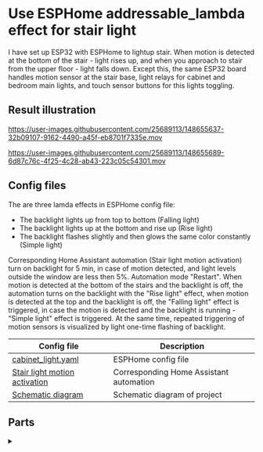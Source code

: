 # Use ESPHome addressable_lambda effect for stair light
I have set up ESP32 with ESPHome to lightup stair. When motion is detected at the bottom of the stair - light rises up, 
and when you approach to stair from the upper floor - light falls down.
Except this, the same ESP32 board handles motion sensor at the stair base, light relays for cabinet and bedroom main lights, and touch sensor buttons for 
this lights toggling.

## Result illustration

https://user-images.githubusercontent.com/25689113/148655637-32b09107-9162-4490-a45f-eb8701f7335e.mov

https://user-images.githubusercontent.com/25689113/148655689-6d87c76c-4f25-4c28-ab43-223c05c54301.mov

## Config files

The are three lamda effects in ESPHome config file:
 - The backlight lights up from top to bottom (Falling light)
 - The backlight lights up at the bottom and rise up (Rise light)
 - The backlight flashes slightly and then glows the same color constantly (Simple light)

Corresponding Home Assistant automation (Stair light motion activation) turn on backlight for 5 min, in case of motion detected, and light levels outside the window are less then 5%. Automation mode "Restart". When motion is detected at the bottom of the stairs and the backlight is off, the automation turns on the backlight with the "Rise light" effect, when motion is detected at the top and the backlight is off, the "Falling light" effect is triggered, in case the motion is detected and the backlight is running - "Simple light" effect is triggered. At the same time, repeated triggering of motion sensors is visualized by light one-time flashing of backlight.

Config file            |  Description
-------------------------|-------------------------
[cabinet_light.yaml](https://github.com/AndreiRadchenko/ESPHome/blob/main/addressable_lambda/cabinet-light.yaml) | ESPHome config file           
[Stair light motion activation](https://github.com/AndreiRadchenko/ESPHome/blob/main/addressable_lambda/automation.yaml)  |  Corresponding Home Assistant automation
[Schematic diagram](https://github.com/AndreiRadchenko/ESPHome/blob/main/addressable_lambda/Cabinet_light.pdf) | Schematic diagram of project 

## Parts
<details><summary> </summary>

ESP32 board pinout, and other parts of project.

Parts           |  Description
-------------------------|-------------------------
![](https://user-images.githubusercontent.com/25689113/148658704-cd28fc58-16d5-4422-8831-bf5fc5abab7b.png) | ESP32 dev board pinout
![](https://user-images.githubusercontent.com/25689113/148826076-460cdcab-3112-4e65-b259-8a7a57372665.jpg) |  [Level converter](https://aliexpress.ru/item/4000039891923.html?gclid=CjwKCAiAz--OBhBIEiwAG1rIOt__LgE36QTgDeKzNgaGONAvyxLjPSalt-yexpLlaA8PR2bWy9AKTRoCyQIQAvD_BwE&sku_id=10000000088879366) 
![](https://user-images.githubusercontent.com/25689113/148741979-414e8d72-1d6c-4208-8d25-7135871d9eea.jpg) |  [WS2812B Individually Addressable LED Strip Light](https://smartlight.me/adressable-led-strips/adressable-led-strip-ws2812b-60led)
![](https://user-images.githubusercontent.com/25689113/148736478-b5593292-0e4d-4a8c-9f08-a343146ac247.jpg)  |  HC-SR501 motion sensor
![](https://user-images.githubusercontent.com/25689113/148739631-f663c8cd-52f4-4e50-a663-18b300b02349.jpg) |  [Sonoff motion (PIR) Sonoff SNZB-03](https://smartlight.me/smart-home-devices/zigbee-devices/pir_sensor_sonoff_snzb-03)

</details>


